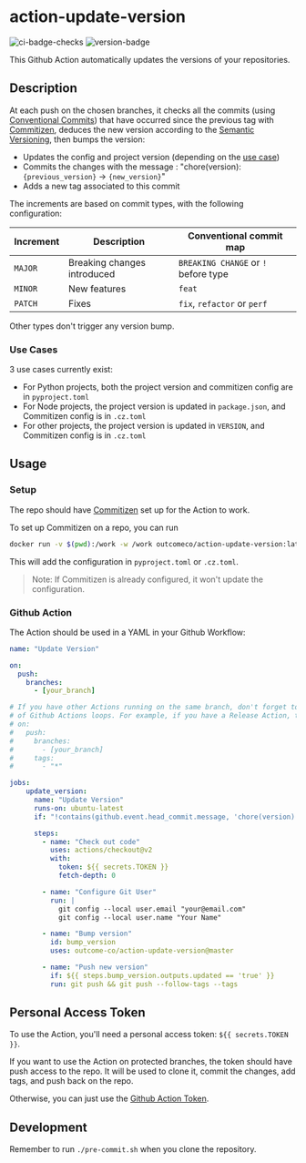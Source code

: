 # action-update-version
![ci-badge-checks](https://github.com/outcome-co/action-update-version/workflows/Checks/badge.svg) ![version-badge](https://img.shields.io/badge/version-0.8.1-brightgreen)

This Github Action automatically updates the versions of your repositories.

## Description

At each push on the chosen branches, it checks all the commits (using [Conventional Commits](https://www.conventionalcommits.org/en/v1.0.0/)) that have occurred since the previous tag with [Commitizen](https://github.com/commitizen-tools/commitizen), deduces the new version according to the [Semantic Versioning](https://semver.org/), then bumps the version:
- Updates the config and project version (depending on the [use case](https://github.com/outcome-co/action-update-version#use-cases))
- Commits the changes with the message : "chore(version): `{previous_version}` &rarr; `{new_version}`"
- Adds a new tag associated to this commit

The increments are based on commit types, with the following configuration: 

| Increment | Description                 | Conventional commit map             |
| --------- | --------------------------- | ----------------------------------- |
| `MAJOR`   | Breaking changes introduced | `BREAKING CHANGE` or `!` before type|
| `MINOR`   | New features                | `feat`                              |
| `PATCH`   | Fixes                       | `fix`, `refactor` or `perf`         |

Other types don't trigger any version bump.

### Use Cases

3 use cases currently exist:
- For Python projects, both the project version and commitizen config are in `pyproject.toml`
- For Node projects, the project version is updated in `package.json`, and Commitizen config is in `.cz.toml`
- For other projects, the project version is updated in `VERSION`, and Commitizen config is in `.cz.toml`

## Usage

### Setup
The repo should have [Commitizen](https://github.com/commitizen-tools/commitizen) set up for the Action to work.

To set up Commitizen on a repo, you can run
```bash
docker run -v $(pwd):/work -w /work outcomeco/action-update-version:latest init
```
This will add the configuration in `pyproject.toml` or `.cz.toml`.
> Note: If Commitizen is already configured, it won't update the configuration.

### Github Action
The Action should be used in a YAML in your Github Workflow:

```yaml
name: "Update Version"

on:
  push:
    branches:
      - [your_branch]

# If you have other Actions running on the same branch, don't forget to adapt them to avoid the creation
# of Github Actions loops. For example, if you have a Release Action, the condition could be :
# on:
#   push:
#     branches:
#       - [your_branch]
#     tags:
#       - "*"

jobs:
    update_version:
      name: "Update Version"
      runs-on: ubuntu-latest
      if: "!contains(github.event.head_commit.message, 'chore(version): ')"

      steps:
        - name: "Check out code"
          uses: actions/checkout@v2
          with:
            token: ${{ secrets.TOKEN }}
            fetch-depth: 0

        - name: "Configure Git User"
          run: |
            git config --local user.email "your@email.com"
            git config --local user.name "Your Name"

        - name: "Bump version"
          id: bump_version
          uses: outcome-co/action-update-version@master

        - name: "Push new version"
          if: ${{ steps.bump_version.outputs.updated == 'true' }}
          run: git push && git push --follow-tags --tags
```

## Personal Access Token

To use the Action, you'll need a personal access token: `${{ secrets.TOKEN }}`.

If you want to use the Action on protected branches, the token should have push access to the repo. It will be used to clone it, commit the changes, add tags, and push back on the repo.

Otherwise, you can just use the [Github Action Token](https://help.github.com/en/actions/configuring-and-managing-workflows/authenticating-with-the-github_token).

## Development

Remember to run `./pre-commit.sh` when you clone the repository.
